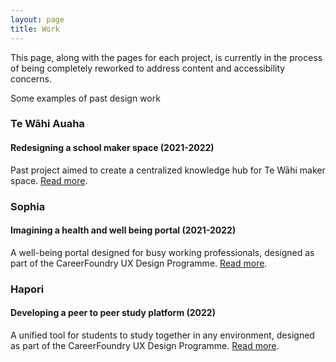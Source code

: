 ```yaml
---
layout: page
title: Work
---
```


<div class="insight">

This page, along with the pages for each project, is currently in the process of being completely reworked to address content and accessibility concerns. 

</div>

Some examples of past design work

<h3>Te Wāhi Auaha</h3>
<h4>Redesigning a school maker space (2021-2022)</h4>
Past project aimed to create a centralized knowledge hub for Te Wāhi maker space. <a href="https://tom.so/projects/te-wahi">Read more</a>.

<h3>Sophia</h3>
<h4>Imagining a health and well being portal (2021-2022)</h4>
A well-being portal designed for busy working professionals, designed as part of the CareerFoundry UX Design Programme. <a href="https://tom.so/projects/sophia">Read more</a>.

<h3>Hapori</h3>
<h4>Developing a peer to peer study platform (2022)</h4>
A unified tool for students to study together in any environment, designed as part of the CareerFoundry UX Design Programme. <a href="https://tom.so/projects/hapori">Read more</a>.
